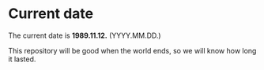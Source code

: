 # Current date

The current date is **1989.11.12.** (YYYY.MM.DD.)

This repository will be good when the world ends, so we will know how long it lasted.